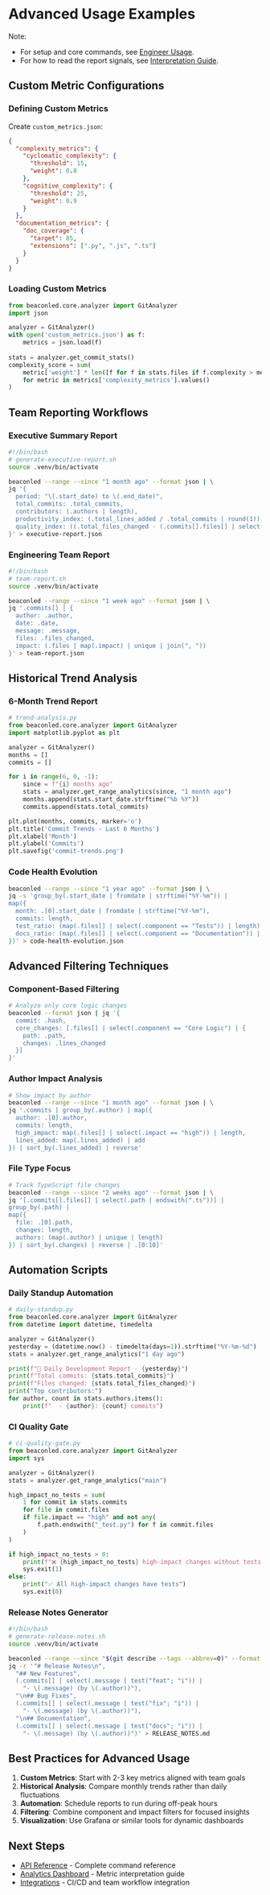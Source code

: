 # Advanced Usage Examples

Note:
- For setup and core commands, see [Engineer Usage](../delivery/usage.md).
- For how to read the report signals, see [Interpretation Guide](../ANALYTICS_DASHBOARD.md).

## Custom Metric Configurations

### Defining Custom Metrics
Create `custom_metrics.json`:
```json
{
  "complexity_metrics": {
    "cyclomatic_complexity": {
      "threshold": 15,
      "weight": 0.8
    },
    "cognitive_complexity": {
      "threshold": 25,
      "weight": 0.9
    }
  },
  "documentation_metrics": {
    "doc_coverage": {
      "target": 85,
      "extensions": [".py", ".js", ".ts"]
    }
  }
}
```

### Loading Custom Metrics
```python
from beaconled.core.analyzer import GitAnalyzer
import json

analyzer = GitAnalyzer()
with open('custom_metrics.json') as f:
    metrics = json.load(f)
    
stats = analyzer.get_commit_stats()
complexity_score = sum(
    metric['weight'] * len([f for f in stats.files if f.complexity > metric['threshold']])
    for metric in metrics['complexity_metrics'].values()
)
```

## Team Reporting Workflows

### Executive Summary Report
```bash
#!/bin/bash
# generate-executive-report.sh
source .venv/bin/activate

beaconled --range --since "1 month ago" --format json | \
jq '{
  period: "\(.start_date) to \(.end_date)",
  total_commits: .total_commits,
  contributors: (.authors | length),
  productivity_index: (.total_lines_added / .total_commits | round(1)),
  quality_index: ((.total_files_changed - (.commits[].files[] | select(.impact == "high") | length)) / .total_files_changed * 100 | round(1))
}' > executive-report.json
```

### Engineering Team Report
```bash
#!/bin/bash
# team-report.sh
source .venv/bin/activate

beaconled --range --since "1 week ago" --format json | \
jq '.commits[] | {
  author: .author,
  date: .date,
  message: .message,
  files: .files_changed,
  impact: (.files | map(.impact) | unique | join(", "))
}' > team-report.json
```

## Historical Trend Analysis

### 6-Month Trend Report
```python
# trend-analysis.py
from beaconled.core.analyzer import GitAnalyzer
import matplotlib.pyplot as plt

analyzer = GitAnalyzer()
months = []
commits = []

for i in range(6, 0, -1):
    since = f"{i} months ago"
    stats = analyzer.get_range_analytics(since, "1 month ago")
    months.append(stats.start_date.strftime("%b %Y"))
    commits.append(stats.total_commits)

plt.plot(months, commits, marker='o')
plt.title('Commit Trends - Last 6 Months')
plt.xlabel('Month')
plt.ylabel('Commits')
plt.savefig('commit-trends.png')
```

### Code Health Evolution
```bash
beaconled --range --since "1 year ago" --format json | \
jq -s 'group_by(.start_date | fromdate | strftime("%Y-%m")) | 
map({
  month: .[0].start_date | fromdate | strftime("%Y-%m"),
  commits: length,
  test_ratio: (map(.files[] | select(.component == "Tests")) | length) / (map(.files) | length) * 100,
  docs_ratio: (map(.files[] | select(.component == "Documentation")) | length) / (map(.files) | length) * 100
})' > code-health-evolution.json
```

## Advanced Filtering Techniques

### Component-Based Filtering
```bash
# Analyze only core logic changes
beaconled --format json | jq '{
  commit: .hash,
  core_changes: [.files[] | select(.component == "Core Logic") | {
    path: .path,
    changes: .lines_changed
  }]
}'
```

### Author Impact Analysis
```bash
# Show impact by author
beaconled --range --since "1 month ago" --format json | \
jq '.commits | group_by(.author) | map({
  author: .[0].author,
  commits: length,
  high_impact: map(.files[] | select(.impact == "high")) | length,
  lines_added: map(.lines_added) | add
}) | sort_by(.lines_added) | reverse'
```

### File Type Focus
```bash
# Track TypeScript file changes
beaconled --range --since "2 weeks ago" --format json | \
jq '[.commits[].files[] | select(.path | endswith(".ts"))] | 
group_by(.path) | 
map({
  file: .[0].path,
  changes: length,
  authors: (map(.author) | unique | length)
}) | sort_by(.changes) | reverse | .[0:10]'
```

## Automation Scripts

### Daily Standup Automation
```python
# daily-standup.py
from beaconled.core.analyzer import GitAnalyzer
from datetime import datetime, timedelta

analyzer = GitAnalyzer()
yesterday = (datetime.now() - timedelta(days=1)).strftime("%Y-%m-%d")
stats = analyzer.get_range_analytics("1 day ago")

print(f"🚀 Daily Development Report - {yesterday}")
print(f"Total commits: {stats.total_commits}")
print(f"Files changed: {stats.total_files_changed}")
print("Top contributors:")
for author, count in stats.authors.items():
    print(f"  - {author}: {count} commits")
```

### CI Quality Gate
```python
# ci-quality-gate.py
from beaconled.core.analyzer import GitAnalyzer
import sys

analyzer = GitAnalyzer()
stats = analyzer.get_range_analytics("main")

high_impact_no_tests = sum(
    1 for commit in stats.commits
    for file in commit.files
    if file.impact == "high" and not any(
        f.path.endswith("_test.py") for f in commit.files
    )
)

if high_impact_no_tests > 0:
    print(f"❌ {high_impact_no_tests} high-impact changes without tests")
    sys.exit(1)
else:
    print("✅ All high-impact changes have tests")
    sys.exit(0)
```

### Release Notes Generator
```bash
#!/bin/bash
# generate-release-notes.sh
source .venv/bin/activate

beaconled --range --since "$(git describe --tags --abbrev=0)" --format json | \
jq -r '"# Release Notes\n",
  "## New Features",
  (.commits[] | select(.message | test("feat"; "i")) | 
    "- \(.message) (by \(.author))"),
  "\n## Bug Fixes",
  (.commits[] | select(.message | test("fix"; "i")) | 
    "- \(.message) (by \(.author))"),
  "\n## Documentation",
  (.commits[] | select(.message | test("docs"; "i")) | 
    "- \(.message) (by \(.author))")' > RELEASE_NOTES.md
```

## Best Practices for Advanced Usage

1. **Custom Metrics**: Start with 2-3 key metrics aligned with team goals
2. **Historical Analysis**: Compare monthly trends rather than daily fluctuations
3. **Automation**: Schedule reports to run during off-peak hours
4. **Filtering**: Combine component and impact filters for focused insights
5. **Visualization**: Use Grafana or similar tools for dynamic dashboards

## Next Steps
- [API Reference](../api/api-reference.md) - Complete command reference
- [Analytics Dashboard](../ANALYTICS_DASHBOARD.md) - Metric interpretation guide
- [Integrations](../integrations.md) - CI/CD and team workflow integration